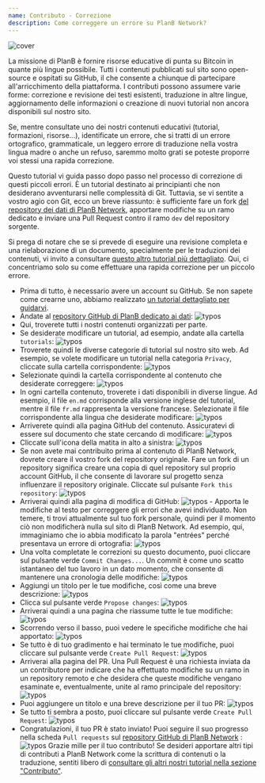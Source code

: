 ```yaml
---
name: Contributo - Correzione
description: Come correggere un errore su PlanB Network?
---
```

![cover](assets/cover.webp)

La missione di PlanB è fornire risorse educative di punta su Bitcoin in quante più lingue possibile. Tutti i contenuti pubblicati sul sito sono open-source e ospitati su GitHub, il che consente a chiunque di partecipare all'arricchimento della piattaforma. I contributi possono assumere varie forme: correzione e revisione dei testi esistenti, traduzione in altre lingue, aggiornamento delle informazioni o creazione di nuovi tutorial non ancora disponibili sul nostro sito.

Se, mentre consultate uno dei nostri contenuti educativi (tutorial, formazioni, risorse...), identificate un errore, che si tratti di un errore ortografico, grammaticale, un leggero errore di traduzione nella vostra lingua madre o anche un refuso, saremmo molto grati se poteste proporre voi stessi una rapida correzione.

Questo tutorial vi guida passo dopo passo nel processo di correzione di questi piccoli errori. È un tutorial destinato ai principianti che non desiderano avventurarsi nelle complessità di Git. Tuttavia, se vi sentite a vostro agio con Git, ecco un breve riassunto: è sufficiente fare un fork [del repository dei dati di PlanB Network](https://github.com/PlanB-Network/bitcoin-educational-content), apportare modifiche su un ramo dedicato e inviare una Pull Request contro il ramo `dev` del repository sorgente.

Si prega di notare che se si prevede di eseguire una revisione completa e una rielaborazione di un documento, specialmente per le traduzioni dei contenuti, vi invito a consultare [questo altro tutorial più dettagliato](https://planb.network/tutorials/others/content-review-tutorial). Qui, ci concentriamo solo su come effettuare una rapida correzione per un piccolo errore.

- Prima di tutto, è necessario avere un account su GitHub. Se non sapete come crearne uno, abbiamo realizzato [un tutorial dettagliato per guidarvi](https://planb.network/tutorials/others/create-github-account).
- Andate al [repository GitHub di PlanB dedicato ai dati](https://github.com/PlanB-Network/bitcoin-educational-content):
![typos](assets/01.webp)
- Qui, troverete tutti i nostri contenuti organizzati per parte.
- Se desiderate modificare un tutorial, ad esempio, andate alla cartella `tutorials`:
![typos](assets/02.webp)
- Troverete quindi le diverse categorie di tutorial sul nostro sito web. Ad esempio, se volete modificare un tutorial nella categoria `Privacy`, cliccate sulla cartella corrispondente:
![typos](assets/03.webp)
- Selezionate quindi la cartella corrispondente al contenuto che desiderate correggere:
![typos](assets/04.webp)
- In ogni cartella contenuto, troverete i dati disponibili in diverse lingue. Ad esempio, il file `en.md` corrisponde alla versione inglese del tutorial, mentre il file `fr.md` rappresenta la versione francese. Selezionate il file corrispondente alla lingua che desiderate modificare: ![typos](assets/05.webp)
- Arriverete quindi alla pagina GitHub del contenuto. Assicuratevi di essere sul documento che state cercando di modificare: ![typos](assets/06.webp)
- Cliccate sull'icona della matita in alto a sinistra: ![typos](assets/07.webp)
- Se non avete mai contribuito prima al contenuto di PlanB Network, dovrete creare il vostro fork del repository originale. Fare un fork di un repository significa creare una copia di quel repository sul proprio account GitHub, il che consente di lavorare sul progetto senza influenzare il repository originale. Cliccate sul pulsante `Fork this repository`: ![typos](assets/08.webp)
- Arriverai quindi alla pagina di modifica di GitHub: ![typos](assets/09.webp) - Apporta le modifiche al testo per correggere gli errori che avevi individuato. Non temere, ti trovi attualmente sul tuo fork personale, quindi per il momento ciò non modificherà nulla sul sito di PlanB Network. Ad esempio, qui, immaginiamo che io abbia modificato la parola "entrées" perché presentava un errore di ortografia: ![typos](assets/10.webp)
- Una volta completate le correzioni su questo documento, puoi cliccare sul pulsante verde `Commit Changes...`. Un commit è come uno scatto istantaneo del tuo lavoro in un dato momento, che consente di mantenere una cronologia delle modifiche: ![typos](assets/11.webp)
- Aggiungi un titolo per le tue modifiche, così come una breve descrizione: ![typos](assets/12.webp)
- Clicca sul pulsante verde `Propose changes`: ![typos](assets/13.webp)
- Arriverai quindi a una pagina che riassume tutte le tue modifiche: ![typos](assets/14.webp)
- Scorrendo verso il basso, puoi vedere le specifiche modifiche che hai apportato: ![typos](assets/15.webp)
- Se tutto è di tuo gradimento e hai terminato le tue modifiche, puoi cliccare sul pulsante verde `Create Pull Request`: ![typos](assets/16.webp)
- Arriverai alla pagina del PR. Una Pull Request è una richiesta inviata da un contributore per indicare che ha effettuato modifiche su un ramo in un repository remoto e che desidera che queste modifiche vengano esaminate e, eventualmente, unite al ramo principale del repository: ![typos](assets/17.webp)
- Puoi aggiungere un titolo e una breve descrizione per il tuo PR: ![typos](assets/18.webp)
- Se tutto ti sembra a posto, puoi cliccare sul pulsante verde `Create Pull Request`: ![typos](assets/19.webp)
- Congratulazioni, il tuo PR è stato inviato! Puoi seguire il suo progresso nella scheda `Pull requests` sul [repository GitHub di PlanB Network](https://github.com/PlanB-Network/bitcoin-educational-content/pulls) :![typos](assets/20.webp)
Grazie mille per il tuo contributo! Se desideri apportare altri tipi di contributi a PlanB Network come la scrittura di contenuti o la traduzione, sentiti libero di [consultare gli altri nostri tutorial nella sezione "Contributo"](https://planb.network/tutorials/others).